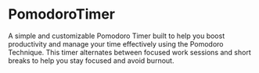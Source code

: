 # PomodoroTimer

A simple and customizable Pomodoro Timer built to help you boost productivity and manage your time effectively using the Pomodoro Technique. This timer alternates between focused work sessions and short breaks to help you stay focused and avoid burnout.
